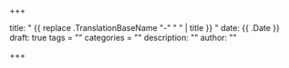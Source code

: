 +++

title: " {{ replace .TranslationBaseName "-" " " | title }} "
date: {{ .Date }}
draft: true
tags = ""
categories = ""
description: ""
author: ""

+++
